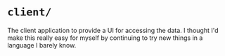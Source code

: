 # `client/`

The client application to provide a UI for accessing the data. I thought I'd make this really easy for myself by continuing to try new things in a language I barely know.
